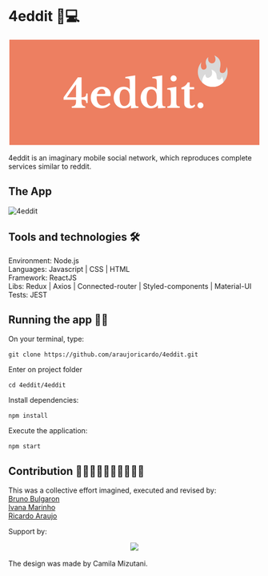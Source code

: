 # 4eddit 📖💻
<p align="center">
<img src="https://github.com/araujoricardo/4eddit/blob/master/4eddit/src/img/logo.png"/>
</p>

4eddit is an imaginary mobile social network, which reproduces complete services similar to reddit.

## The App
![4eddit](https://user-images.githubusercontent.com/60905493/90412665-c2b1ef00-e083-11ea-9880-c40957bdab17.gif)






## Tools and technologies 🛠
Environment: Node.js</br>
Languages: Javascript | CSS | HTML</br>
Framework: ReactJS</br>
Libs: Redux | Axios | Connected-router | Styled-components | Material-UI</br>
Tests: JEST</br>

## Running the app 🏃‍♂️

On your terminal, type:
```
git clone https://github.com/araujoricardo/4eddit.git
```

Enter on project folder
```
cd 4eddit/4eddit
```

Install dependencies:
```
npm install
```

Execute the application:
```
npm start
```

## Contribution 🧙‍♂️🦹‍♀️🧛‍♀️🧜‍♂️🧟‍♀️

This was a collective effort imagined, executed and revised by:</br>
[Bruno Bulgaron](https://github.com/brunobulgaron)</br>
[Ivana Marinho](https://github.com/iivanabm)</br>
[Ricardo Araujo](https://github.com/araujoricardo)</br>

Support by: 
<p align="center">
<img src="https://uploads-ssl.webflow.com/5e790d30d198385b09366d8f/5eb17dfd4a07be86d2b8951e_Labenu_principal_slogan.png"/>
</p>
The design was made by Camila Mizutani.
